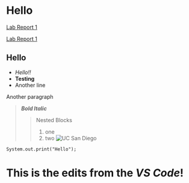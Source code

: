 # Hello
[Lab Report 1](lab-report-1-week-2.html)

[Lab Report 1](https://haoyufu2.github.io/cse15l-lab-reports/lab-report-1-week-2.html)
## Hello
* *Hello!!*
* **Testing**
* Another line

Another paragraph
> ***Bold Italic***
>> Nested Blocks 
>> 1. one
>> 2. two
>> ![UC San Diego](https://ucsdnews.ucsd.edu/news_uploads/Resized_Geisel_Library_08.31.jpg)

`System.out.print("Hello");`

# This is the edits from the ***VS Code***!